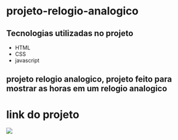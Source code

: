 # projeto-relogio-analogico
## Tecnologias utilizadas no projeto
* HTML
* CSS
* javascript
## projeto relogio analogico, projeto feito para mostrar as horas em um relogio analogico 
# link do projeto
   <a href="https://anna-hub19.github.io/projeto-relogio-analogico/" target="_blank"><img src="https://img.shields.io/badge/-relogio-purple?style=for-the-badge&logo=aluraplayo&logoColor=white"></a>
